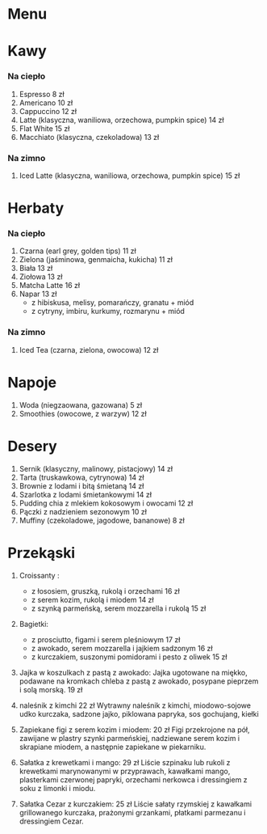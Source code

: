 # Menu

# Kawy
### Na ciepło
1. Espresso 8 zł
2. Americano 10 zł
3. Cappuccino 12 zł
4. Latte (klasyczna, waniliowa, orzechowa, pumpkin spice) 14 zł
5. Flat White 15 zł
6. Macchiato (klasyczna, czekoladowa) 13 zł
### Na zimno
1. Iced Latte (klasyczna, waniliowa, orzechowa, pumpkin spice) 15 zł


# Herbaty
### Na ciepło
1. Czarna (earl grey, golden tips) 11 zł
2. Zielona (jaśminowa, genmaicha, kukicha) 11 zł
3. Biała 13 zł
4. Ziołowa 13 zł
5. Matcha Latte 16 zł
6. Napar 13 zł
   - z hibiskusa, melisy, pomarańczy, granatu + miód
   - z cytryny, imbiru, kurkumy, rozmarynu + miód
### Na zimno
1. Iced Tea (czarna, zielona, owocowa) 12 zł


# Napoje
1. Woda (niegzaowana, gazowana) 5 zł
2. Smoothies (owocowe, z warzyw) 12 zł


# Desery
1. Sernik (klasyczny, malinowy, pistacjowy) 14 zł
2. Tarta (truskawkowa, cytrynowa) 14 zł
3. Brownie z lodami i bitą śmietaną 14 zł
4. Szarlotka z lodami śmietankowymi 14 zł
5. Pudding chia z mlekiem kokosowym i owocami 12 zł
6. Pączki z nadzieniem sezonowym 10 zł
7. Muffiny (czekoladowe, jagodowe, bananowe) 8 zł


# Przekąski
1. Croissanty :
   - z łososiem, gruszką, rukolą i orzechami 16 zł
   - z serem kozim, rukolą i miodem 14 zł
   - z szynką parmeńską, serem mozzarella i rukolą 15 zł
  
2. Bagietki:
   - z prosciutto, figami i serem pleśniowym 17 zł
   - z awokado, serem mozzarella i jajkiem sadzonym 16 zł 
   - z kurczakiem, suszonymi pomidorami i pesto z oliwek 15 zł

3. Jajka w koszulkach z pastą z awokado:
   Jajka ugotowane na miękko, podawane na kromkach chleba z pastą z awokado, posypane pieprzem i solą morską. 19 zł

4. naleśnik z kimchi 22 zł
   Wytrawny naleśnik z kimchi, miodowo-sojowe udko kurczaka, sadzone jajko, piklowana papryka, sos gochujang, kiełki

6. Zapiekane figi z serem kozim i miodem: 20 zł
   Figi przekrojone na pół, zawijane w plastry szynki parmeńskiej, nadziewane serem kozim i skrapiane miodem, a następnie zapiekane w piekarniku.

7. Sałatka z krewetkami i mango: 29 zł
    Liście szpinaku lub rukoli z krewetkami marynowanymi w przyprawach, kawałkami mango, plasterkami czerwonej papryki, orzechami nerkowca i dressingiem z soku z limonki i miodu.

8. Sałatka Cezar z kurczakiem: 25 zł
   Liście sałaty rzymskiej z kawałkami grillowanego kurczaka, prażonymi grzankami, płatkami parmezanu i dressingiem Cezar.
